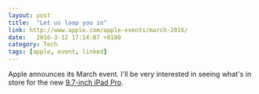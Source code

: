 ```yaml
---
layout: post
title:  "Let us loop you in"
link: http://www.apple.com/apple-events/march-2016/
date:   2016-3-12 17:14:07 +0100
category: Tech
tags: [apple, event, linked]
---
```


Apple announces its March event. I'll be very interested in seeing what's in store for the new [9.7-inch iPad Pro][ipro].

[ipro]:http://www.colm.io/2016/02/26/ipad-pro-9-7